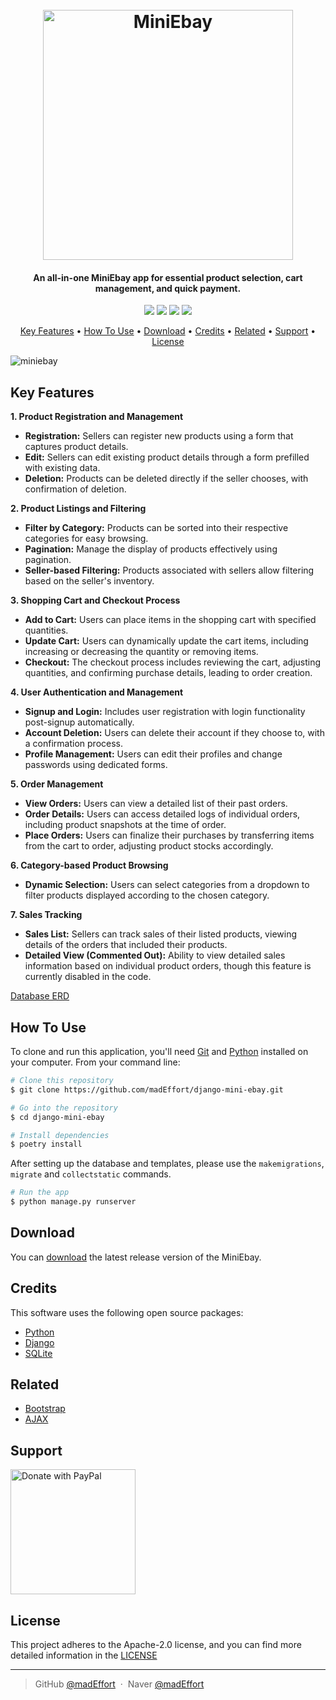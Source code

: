 <h1 align="center">
  <br>
  <a href="https://github.com/madEffort/django-mini-ebay.git">
    <img src="https://github.com/madEffort/django-mini-ebay/assets/158125247/41edec39-5850-43c0-be73-d3095a400893" alt="MiniEbay" width="400">
  </a>
  <br>
</h1>

<h4 align="center">
  An all-in-one MiniEbay app for essential product selection, cart management, and quick payment.
</h4>

<p align="center">
<a href="https://github.com/madEffort/django-mini-ebay/blob/main/LICENSE"><img src="https://img.shields.io/badge/License-Apache_2.0-blue"></a>
<a href="https://www.python.org/"><img src="https://img.shields.io/badge/Python-v3.10.5-yellow"></a>
<a href="https://github.com/madEffort/django-mini-ebay.git"><img src="https://img.shields.io/badge/PRs-welcome-green"></a>
<a href="https://www.paypal.me/madEffort"><img src="https://img.shields.io/badge/$-donate-ff69b4"></a>
</p>

<p align="center">
  <a href="#key-features">Key Features</a> • <a href="#how-to-use">How To Use</a> • <a href="#download">Download</a> • <a href="#credits">Credits</a> • <a href="#related">Related</a> • <a href="#support">Support</a> • <a href="#license">License</a>
</p>

![miniebay](https://github.com/madEffort/django-mini-ebay/assets/158125247/f989370d-b4f4-47b1-b831-e9e3815934ea)

## Key Features

**1. Product Registration and Management**
- **Registration:** Sellers can register new products using a form that captures product details.
- **Edit:** Sellers can edit existing product details through a form prefilled with existing data.
- **Deletion:** Products can be deleted directly if the seller chooses, with confirmation of deletion.

**2. Product Listings and Filtering**
- **Filter by Category:** Products can be sorted into their respective categories for easy browsing.
- **Pagination:** Manage the display of products effectively using pagination.
- **Seller-based Filtering:** Products associated with sellers allow filtering based on the seller's inventory.

**3. Shopping Cart and Checkout Process**
- **Add to Cart:** Users can place items in the shopping cart with specified quantities.
- **Update Cart:** Users can dynamically update the cart items, including increasing or decreasing the quantity or removing items.
- **Checkout:** The checkout process includes reviewing the cart, adjusting quantities, and confirming purchase details, leading to order creation.

**4. User Authentication and Management**
- **Signup and Login:** Includes user registration with login functionality post-signup automatically.
- **Account Deletion:** Users can delete their account if they choose to, with a confirmation process.
- **Profile Management:** Users can edit their profiles and change passwords using dedicated forms.

**5. Order Management**
- **View Orders:** Users can view a detailed list of their past orders.
- **Order Details:** Users can access detailed logs of individual orders, including product snapshots at the time of order.
- **Place Orders:** Users can finalize their purchases by transferring items from the cart to order, adjusting product stocks accordingly.

**6. Category-based Product Browsing**
- **Dynamic Selection:** Users can select categories from a dropdown to filter products displayed according to the chosen category.

**7. Sales Tracking**
- **Sales List:** Sellers can track sales of their listed products, viewing details of the orders that included their products.
- **Detailed View (Commented Out):** Ability to view detailed sales information based on individual product orders, though this feature is currently disabled in the code.

[Database ERD](https://www.erdcloud.com/p/jqxkv2rJ2SM2b685v)

## How To Use

To clone and run this application, you'll need [Git](https://git-scm.com) and [Python](https://www.python.org/downloads/) installed on your computer. From your command line:

```bash
# Clone this repository
$ git clone https://github.com/madEffort/django-mini-ebay.git

# Go into the repository
$ cd django-mini-ebay

# Install dependencies
$ poetry install
```

After setting up the database and templates, please use the `makemigrations`, `migrate` and `collectstatic` commands.

```bash
# Run the app
$ python manage.py runserver
```

## Download

You can [download](https://github.com/madEffort/django-mini-ebay/releases) the latest release version of the MiniEbay.

## Credits

This software uses the following open source packages:

- [Python](https://www.python.org/)
- [Django](https://www.djangoproject.com/)
- [SQLite](https://sqlite.org/)

## Related

- [Bootstrap](https://getbootstrap.com/)
- [AJAX](https://en.wikipedia.org/wiki/Ajax_(programming))

## Support

<a href="https://www.paypal.com/paypalme/madEffort">
<img src="https://raw.githubusercontent.com/stefan-niedermann/paypal-donate-button/master/paypal-donate-button.png" alt="Donate with PayPal" width="200">
</a>


## License

This project adheres to the Apache-2.0 license, and you can find more detailed information in the [LICENSE](https://github.com/madEffort/django-mini-ebay/blob/main/LICENSE)

---

> GitHub [@madEffort](https://github.com/madEffort) &nbsp;&middot;&nbsp;
> Naver [@madEffort](https://search.naver.com/search.naver?where=nexearch&sm=tab_etc&mra=bjky&x_csa=%7B%22fromUi%22%3A%22kb%22%7D&pkid=1&os=32229226&qvt=0&query=%EA%B9%80%ED%98%84%EC%9A%B0)
